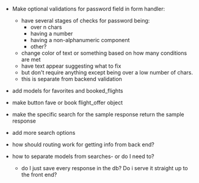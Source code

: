 - Make optional validations for password field in form handler:
    - have several stages of checks for password being: 
        - over n chars
        - having a number
        - having a non-alphanumeric component
        - other?
    - change color of text or something based on how many conditions are met
    - have text appear suggesting what to fix
    - but don't require anything except being over a low number of chars.
    - this is separate from backend validation

- add models for favorites and booked_flights
- make button fave or book flight_offer object
- make the specific search for the sample response return the sample response
- add more search options

- how should routing work for getting info from back end?

- how to separate models from searches- or do I need to?
    - do I just save every response in the db? Do i serve it straight up to the front end?

